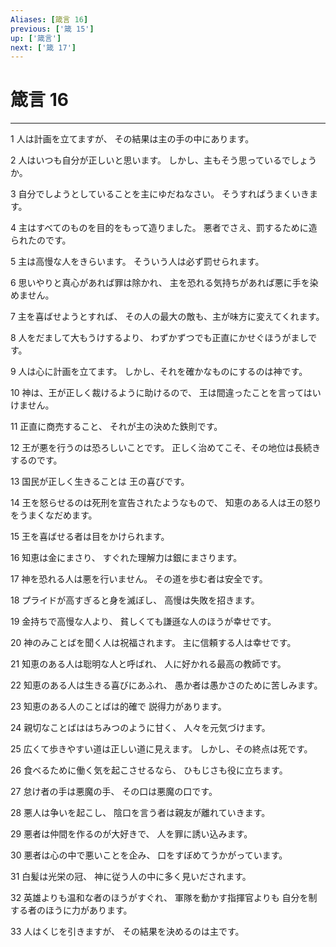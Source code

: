 ```yaml
---
Aliases: [箴言 16]
previous: ['箴 15']
up: ['箴言']
next: ['箴 17']
---
```

# 箴言 16

***




1 
人は計画を立てますが、 その結果は主の手の中にあります。 



2 
人はいつも自分が正しいと思います。 しかし、主もそう思っているでしょうか。 



3 
自分でしようとしていることを主にゆだねなさい。 そうすればうまくいきます。 



4 
主はすべてのものを目的をもって造りました。 悪者でさえ、罰するために造られたのです。 



5 
主は高慢な人をきらいます。 そういう人は必ず罰せられます。 



6 
思いやりと真心があれば罪は除かれ、 主を恐れる気持ちがあれば悪に手を染めません。 



7 
主を喜ばせようとすれば、 その人の最大の敵も、主が味方に変えてくれます。 



8 
人をだまして大もうけするより、 わずかずつでも正直にかせぐほうがましです。 



9 
人は心に計画を立てます。 しかし、それを確かなものにするのは神です。 



10 
神は、王が正しく裁けるように助けるので、 王は間違ったことを言ってはいけません。 



11 
正直に商売すること、 それが主の決めた鉄則です。 



12 
王が悪を行うのは恐ろしいことです。 正しく治めてこそ、その地位は長続きするのです。 



13 
国民が正しく生きることは 王の喜びです。 



14 
王を怒らせるのは死刑を宣告されたようなもので、 知恵のある人は王の怒りをうまくなだめます。 



15 
王を喜ばせる者は目をかけられます。 



16 
知恵は金にまさり、 すぐれた理解力は銀にまさります。 



17 
神を恐れる人は悪を行いません。 その道を歩む者は安全です。 



18 
プライドが高すぎると身を滅ぼし、 高慢は失敗を招きます。 



19 
金持ちで高慢な人より、 貧しくても謙遜な人のほうが幸せです。 



20 
神のみことばを聞く人は祝福されます。 主に信頼する人は幸せです。 



21 
知恵のある人は聡明な人と呼ばれ、 人に好かれる最高の教師です。 



22 
知恵のある人は生きる喜びにあふれ、 愚か者は愚かさのために苦しみます。 



23 
知恵のある人のことばは的確で 説得力があります。 



24 
親切なことばははちみつのように甘く、 人々を元気づけます。 



25 
広くて歩きやすい道は正しい道に見えます。 しかし、その終点は死です。 



26 
食べるために働く気を起こさせるなら、 ひもじさも役に立ちます。 



27 
怠け者の手は悪魔の手、 その口は悪魔の口です。 



28 
悪人は争いを起こし、 陰口を言う者は親友が離れていきます。 



29 
悪者は仲間を作るのが大好きで、 人を罪に誘い込みます。 



30 
悪者は心の中で悪いことを企み、 口をすぼめてうかがっています。 



31 
白髪は光栄の冠、 神に従う人の中に多く見いだされます。 



32 
英雄よりも温和な者のほうがすぐれ、 軍隊を動かす指揮官よりも 自分を制する者のほうに力があります。 



33 
人はくじを引きますが、 その結果を決めるのは主です。
